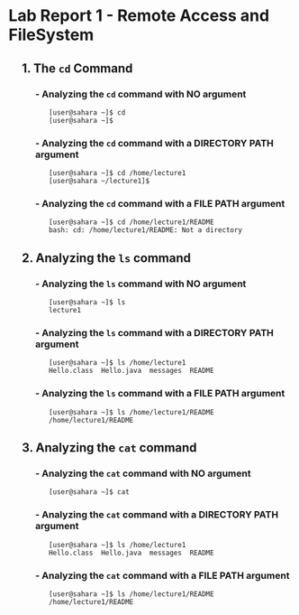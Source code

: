 # Lab Report 1 - Remote Access and FileSystem

<ul>
  
## 1. The `cd` Command

<ul>

### - Analyzing the `cd` command with **NO** argument

<ul>

```
[user@sahara ~]$ cd
[user@sahara ~]$
```

</ul>

### - Analyzing the `cd` command with a **DIRECTORY PATH** argument

<ul>

``` 
[user@sahara ~]$ cd /home/lecture1
[user@sahara ~/lecture1]$ 
```

</ul>

### - Analyzing the `cd` command with a **FILE PATH** argument

<ul>

```
[user@sahara ~]$ cd /home/lecture1/README
bash: cd: /home/lecture1/README: Not a directory
```

</ul></ul>

## 2. Analyzing the `ls` command

<ul>

### - Analyzing the `ls` command with **NO** argument

<ul>

```
[user@sahara ~]$ ls
lecture1
```

</ul>

### - Analyzing the `ls` command with a **DIRECTORY PATH** argument

<ul>

```
[user@sahara ~]$ ls /home/lecture1
Hello.class  Hello.java  messages  README
```

</ul>

###  - Analyzing the `ls` command with a **FILE PATH** argument

<ul>

```
[user@sahara ~]$ ls /home/lecture1/README
/home/lecture1/README
```

</ul></ul>


## 3. Analyzing the `cat` command

<ul>

### - Analyzing the `cat` command with **NO** argument

<ul>

```
[user@sahara ~]$ cat

```

</ul>

### - Analyzing the `cat` command with a **DIRECTORY PATH** argument

<ul>

```
[user@sahara ~]$ ls /home/lecture1
Hello.class  Hello.java  messages  README
```

</ul>

###  - Analyzing the `cat` command with a **FILE PATH** argument

<ul>

```
[user@sahara ~]$ ls /home/lecture1/README
/home/lecture1/README
```

</ul></ul></ul></ul>


